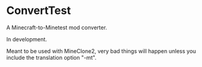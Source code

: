 # ConvertTest
A Minecraft-to-Minetest mod converter.

In development.

Meant to be used with MineClone2, very bad things will happen unless you include the translation option "-mt".
